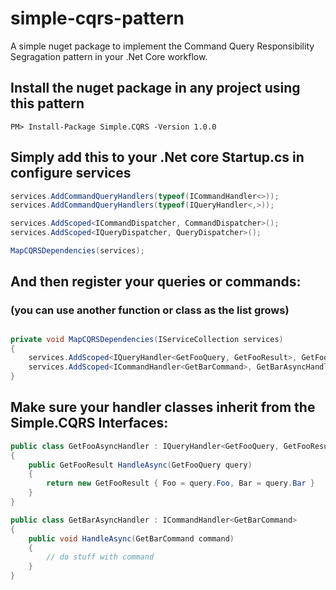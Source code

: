 # simple-cqrs-pattern
A simple nuget package to implement the Command Query Responsibility Segragation pattern in your .Net Core workflow.

## Install the nuget package in any project using this pattern
```
PM> Install-Package Simple.CQRS -Version 1.0.0
```

## Simply add this to your .Net core Startup.cs in configure services

```C#
services.AddCommandQueryHandlers(typeof(ICommandHandler<>));
services.AddCommandQueryHandlers(typeof(IQueryHandler<,>));

services.AddScoped<ICommandDispatcher, CommandDispatcher>();
services.AddScoped<IQueryDispatcher, QueryDispatcher>();

MapCQRSDependencies(services);
```

## And then register your queries or commands:
### (you can use another function or class as the list grows)
##

```C#
private void MapCQRSDependencies(IServiceCollection services)
{
    services.AddScoped<IQueryHandler<GetFooQuery, GetFooResult>, GetFooAsyncHandler>();
    services.AddScoped<ICommandHandler<GetBarCommand>, GetBarAsyncHandler>();
}
```

## Make sure your handler classes inherit from the Simple.CQRS Interfaces:

```C#
public class GetFooAsyncHandler : IQueryHandler<GetFooQuery, GetFooResult>
{
    public GetFooResult HandleAsync(GetFooQuery query)
    {
        return new GetFooResult { Foo = query.Foo, Bar = query.Bar }
    }
}
```

```C#
public class GetBarAsyncHandler : ICommandHandler<GetBarCommand>
{
    public void HandleAsync(GetBarCommand command)
    {
        // do stuff with command
    }
}
```
